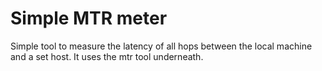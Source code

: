 # Simple MTR meter

Simple tool to measure the latency of all hops between the local machine and a set host. It uses the mtr tool underneath.
